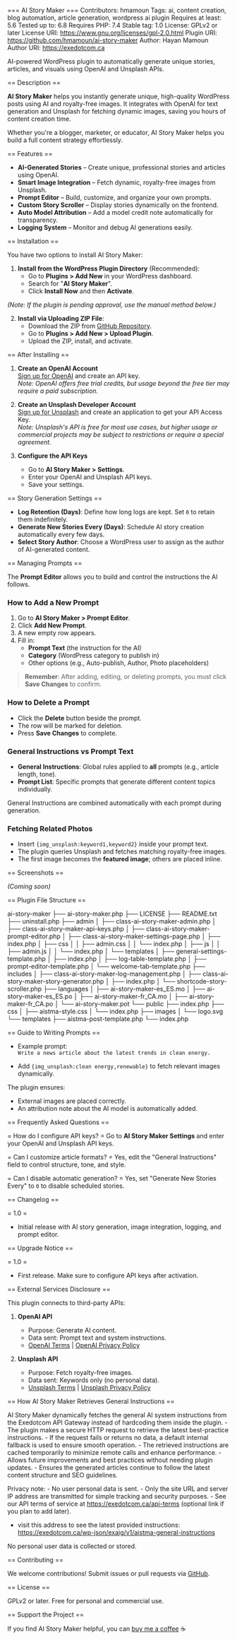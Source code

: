 === AI Story Maker ===
Contributors: hmamoun
Tags: ai, content creation, blog automation, article generation, wordpress ai plugin
Requires at least: 5.6
Tested up to: 6.8
Requires PHP: 7.4
Stable tag: 1.0
License: GPLv2 or later
License URI: https://www.gnu.org/licenses/gpl-2.0.html
Plugin URI: https://github.com/hmamoun/ai-story-maker
Author: Hayan Mamoun
Author URI: https://exedotcom.ca

AI-powered WordPress plugin to automatically generate unique stories, articles, and visuals using OpenAI and Unsplash APIs.

== Description ==

**AI Story Maker** helps you instantly generate unique, high-quality WordPress posts using AI and royalty-free images. It integrates with OpenAI for text generation and Unsplash for fetching dynamic images, saving you hours of content creation time.

Whether you're a blogger, marketer, or educator, AI Story Maker helps you build a full content strategy effortlessly.

== Features ==

- **AI-Generated Stories** – Create unique, professional stories and articles using OpenAI.
- **Smart Image Integration** – Fetch dynamic, royalty-free images from Unsplash.
- **Prompt Editor** – Build, customize, and organize your own prompts.
- **Custom Story Scroller** – Display stories dynamically on the frontend.
- **Auto Model Attribution** – Add a model credit note automatically for transparency.
- **Logging System** – Monitor and debug AI generations easily.

== Installation ==

You have two options to install AI Story Maker:

1. **Install from the WordPress Plugin Directory** (Recommended):
   - Go to **Plugins > Add New** in your WordPress dashboard.
   - Search for "**AI Story Maker**".
   - Click **Install Now** and then **Activate**.

*(Note: If the plugin is pending approval, use the manual method below.)*

2. **Install via Uploading ZIP File**:
   - Download the ZIP from [GitHub Repository](https://github.com/hmamoun/ai-story-maker).
   - Go to **Plugins > Add New > Upload Plugin**.
   - Upload the ZIP, install, and activate.

== After Installing ==

1. **Create an OpenAI Account**  
   [Sign up for OpenAI](https://platform.openai.com/signup) and create an API key.  
   _Note: OpenAI offers free trial credits, but usage beyond the free tier may require a paid subscription._

2. **Create an Unsplash Developer Account**  
   [Sign up for Unsplash](https://unsplash.com/join) and create an application to get your API Access Key.  
   _Note: Unsplash's API is free for most use cases, but higher usage or commercial projects may be subject to restrictions or require a special agreement._

3. **Configure the API Keys**  
   - Go to **AI Story Maker > Settings**.
   - Enter your OpenAI and Unsplash API keys.
   - Save your settings.

== Story Generation Settings ==

- **Log Retention (Days)**: Define how long logs are kept. Set `0` to retain them indefinitely.
- **Generate New Stories Every (Days)**: Schedule AI story creation automatically every few days.
- **Select Story Author**: Choose a WordPress user to assign as the author of AI-generated content.

== Managing Prompts ==

The **Prompt Editor** allows you to build and control the instructions the AI follows.

### How to Add a New Prompt

1. Go to **AI Story Maker > Prompt Editor**.
2. Click **Add New Prompt**.
3. A new empty row appears.
4. Fill in:
   - **Prompt Text** (the instruction for the AI)
   - **Category** (WordPress category to publish in)
   - Other options (e.g., Auto-publish, Author, Photo placeholders)

> **Remember**: After adding, editing, or deleting prompts, you must click **Save Changes** to confirm.

### How to Delete a Prompt

- Click the **Delete** button beside the prompt.
- The row will be marked for deletion.
- Press **Save Changes** to complete.

### General Instructions vs Prompt Text

- **General Instructions**: Global rules applied to **all** prompts (e.g., article length, tone).
- **Prompt List**: Specific prompts that generate different content topics individually.

General Instructions are combined automatically with each prompt during generation.

### Fetching Related Photos

- Insert `{img_unsplash:keyword1,keyword2}` inside your prompt text.
- The plugin queries Unsplash and fetches matching royalty-free images.
- The first image becomes the **featured image**; others are placed inline.

== Screenshots ==

_(Coming soon)_

== Plugin File Structure ==

ai-story-maker
├── ai-story-maker.php
├── LICENSE
├── README.txt
├── uninstall.php
├── admin
│   ├── class-ai-story-maker-admin.php
│   ├── class-ai-story-maker-api-keys.php
│   ├── class-ai-story-maker-prompt-editor.php
│   ├── class-ai-story-maker-settings-page.php
│   ├── index.php
│   ├── css
│   │   ├── admin.css
│   │   └── index.php
│   ├── js
│   │   ├── admin.js
│   │   └── index.php
│   └── templates
│       ├── general-settings-template.php
│       ├── index.php
│       ├── log-table-template.php
│       ├── prompt-editor-template.php
│       └── welcome-tab-template.php
├── includes
│   ├── class-ai-story-maker-log-management.php
│   ├── class-ai-story-maker-story-generator.php
│   ├── index.php
│   └── shortcode-story-scroller.php
├── languages
│   ├── ai-story-maker-es_ES.mo
│   ├── ai-story-maker-es_ES.po
│   ├── ai-story-maker-fr_CA.mo
│   ├── ai-story-maker-fr_CA.po
│   └── ai-story-maker.pot
└── public
    ├── index.php
    ├── css
    │   ├── aistma-style.css
    │   └── index.php
    ├── images
    │   └── logo.svg
    └── templates
        ├── aistma-post-template.php
        └── index.php
        
== Guide to Writing Prompts ==

- Example prompt:  
  `Write a news article about the latest trends in clean energy.`

- Add `{img_unsplash:clean energy,renewable}` to fetch relevant images dynamically.

The plugin ensures:
- External images are placed correctly.
- An attribution note about the AI model is automatically added.

== Frequently Asked Questions ==

= How do I configure API keys? =
Go to **AI Story Maker Settings** and enter your OpenAI and Unsplash API keys.

= Can I customize article formats? =
Yes, edit the "General Instructions" field to control structure, tone, and style.

= Can I disable automatic generation? =
Yes, set "Generate New Stories Every" to `0` to disable scheduled stories.

== Changelog ==

= 1.0 =
- Initial release with AI story generation, image integration, logging, and prompt editor.

== Upgrade Notice ==

= 1.0 =
- First release. Make sure to configure API keys after activation.

== External Services Disclosure ==

This plugin connects to third-party APIs:

1. **OpenAI API**
   - Purpose: Generate AI content.
   - Data sent: Prompt text and system instructions.
   - [OpenAI Terms](https://openai.com/policies/terms-of-use) | [OpenAI Privacy Policy](https://openai.com/policies/privacy-policy)

2. **Unsplash API**
   - Purpose: Fetch royalty-free images.
   - Data sent: Keywords only (no personal data).
   - [Unsplash Terms](https://unsplash.com/terms) | [Unsplash Privacy Policy](https://unsplash.com/privacy)

== How AI Story Maker Retrieves General Instructions ==

AI Story Maker dynamically fetches the general AI system instructions from the Exedotcom API Gateway instead of hardcoding them inside the plugin.
	-	The plugin makes a secure HTTP request to retrieve the latest best-practice instructions.
	-	If the request fails or returns no data, a default internal fallback is used to ensure smooth operation.
	-	The retrieved instructions are cached temporarily to minimize remote calls and enhance performance.
	-	Allows future improvements and best practices without needing plugin updates.
	-	Ensures the generated articles continue to follow the latest content structure and SEO guidelines.

Privacy note:
	-	No user personal data is sent.
	-	Only the site URL and server IP address are transmitted for simple tracking and security purposes.
	-	See our API terms of service at https://exedotcom.ca/api-terms (optional link if you plan to add later).
   -  visit this address to see the latest provided instructions: https://exedotcom.ca/wp-json/exaig/v1/aistma-general-instructions


No personal user data is collected or stored.

== Contributing ==

We welcome contributions! Submit issues or pull requests via [GitHub](https://github.com/hmamoun/ai-story-maker).

== License ==

GPLv2 or later. Free for personal and commercial use.

== Support the Project ==

If you find AI Story Maker helpful, you can [buy me a coffee](https://buymeacoffee.com/78vcTEm4i) ☕

